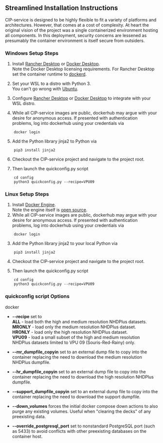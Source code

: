 ## Streamlined Installation Instructions

CIP-service is designed to be highly flexible to fit a variety of platforms and architectures.  However, that comes at a cost of complexity.  At heart the original vision of the project was a single containerized environment hosting all components.  In this deployment, security concerns are lessened as presumably the container environment is itself secure from outsiders.

### Windows Setup Steps

1. Install [Rancher Desktop](https://rancherdesktop.io/) or [Docker Desktop](https://www.docker.com/products/docker-desktop/).\
   Note the Docker Desktop licensing requirements.  For Rancher Desktop set the container runtime to [dockerd](https://docs.rancherdesktop.io/ui/preferences/container-engine/general).

2. Set your WSL to a distro with Python 3.\
   You can't go wrong with [Ubuntu](https://canonical-ubuntu-wsl.readthedocs-hosted.com/en/latest/guides/install-ubuntu-wsl2/).

3. Configure [Rancher Desktop](https://docs.rancherdesktop.io/ui/preferences/wsl/integrations) or [Docker Desktop](https://docs.docker.com/desktop/wsl/#enabling-docker-support-in-wsl-2-distros) to integrate with your WSL distro.

4. While all CIP-service images are public, dockerhub may argue with your desire for anonymous access.  If presented with authentication problems, log into dockerhub using your credentials via
```
    docker login 
```
5. Add the Python library jinja2 to Python via
```
    pip3 install jinja2
```
6. Checkout the CIP-service project and navigate to the project root.
  
7. Then launch the quickconfig.py script
```
    cd config
    python3 quickconfig.py --recipe=VPU09
```
### Linux Setup Steps

1. Install [Docker Engine](https://docs.docker.com/engine/install/).\
   Note the engine itself is [open source](https://docs.docker.com/engine/).
2. While all CIP-service images are public, dockerhub may argue with your desire for anonymous access.  If presented with authentication problems, log into dockerhub using your credentials via
```
    docker login 
```
3.  Add the Python library jinja2 to your local Python via
```
    pip3 install jinja2
```
4. Checkout the CIP-service project and navigate to the project root.

5. Then launch the quickconfig.py script
```
    cd config
    python3 quickconfig.py --recipe=VPU09
```
### quickconfig script Options
docker 
* **--recipe** set to \
    **ALL** - load both the high and medium resolution NHDPlus datasets. \
    **MRONLY** - load only the medium resolution NHDPlus dataset. \
    **HRONLY** - load only the high resolution NHDPlus dataset. \
    **VPU09** - load a small subset of the high and medium resolution NHDPlus datasets limited to VPU 09 (Souris-Red-Rainy) only.

* **--mr_dumpfile_copyin** set to an external dump file to copy into the container replacing the need to download the medium resolution NHDPlus dumpfile.

* **--hr_dumpfile_copyin** set to an external dump file to copy into the container replacing the need to download the high resolution NHDPlus dumpfile.

* **--support_dumpfile_copyin** set to an external dump file to copy into the container replacing the need to download the support dumpfile.

* **--down_volumes** forces the initial docker compose down actions to also purge any existing volumes.  Useful when "clearing the decks" of any preexisting data.

* **--override_postgresql_port** set to nonstandard PostgreSQL port (such as 5433) to avoid conflicts with other preexisting databases on the container host.
